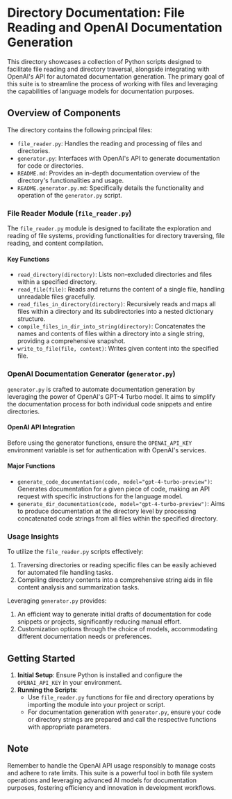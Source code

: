 # Directory Documentation: File Reading and OpenAI Documentation Generation

This directory showcases a collection of Python scripts designed to facilitate file reading and directory traversal, alongside integrating with OpenAI's API for automated documentation generation. The primary goal of this suite is to streamline the process of working with files and leveraging the capabilities of language models for documentation purposes.

## Overview of Components

The directory contains the following principal files:

- `file_reader.py`: Handles the reading and processing of files and directories.
- `generator.py`: Interfaces with OpenAI's API to generate documentation for code or directories.
- `README.md`: Provides an in-depth documentation overview of the directory's functionalities and usage.
- `README.generator.py.md`: Specifically details the functionality and operation of the `generator.py` script.

### File Reader Module (`file_reader.py`)

The `file_reader.py` module is designed to facilitate the exploration and reading of file systems, providing functionalities for directory traversing, file reading, and content compilation.

#### Key Functions

- `read_directory(directory)`: Lists non-excluded directories and files within a specified directory.
- `read_file(file)`: Reads and returns the content of a single file, handling unreadable files gracefully.
- `read_files_in_directory(directory)`: Recursively reads and maps all files within a directory and its subdirectories into a nested dictionary structure.
- `compile_files_in_dir_into_string(directory)`: Concatenates the names and contents of files within a directory into a single string, providing a comprehensive snapshot.
- `write_to_file(file, content)`: Writes given content into the specified file.

### OpenAI Documentation Generator (`generator.py`)

`generator.py` is crafted to automate documentation generation by leveraging the power of OpenAI's GPT-4 Turbo model. It aims to simplify the documentation process for both individual code snippets and entire directories.

#### OpenAI API Integration

Before using the generator functions, ensure the `OPENAI_API_KEY` environment variable is set for authentication with OpenAI's services.

#### Major Functions

- `generate_code_documentation(code, model="gpt-4-turbo-preview")`: Generates documentation for a given piece of code, making an API request with specific instructions for the language model.
- `generate_dir_documentation(code, model="gpt-4-turbo-preview")`: Aims to produce documentation at the directory level by processing concatenated code strings from all files within the specified directory.

### Usage Insights

To utilize the `file_reader.py` scripts effectively:

1. Traversing directories or reading specific files can be easily achieved for automated file handling tasks.
2. Compiling directory contents into a comprehensive string aids in file content analysis and summarization tasks.

Leveraging `generator.py` provides:

1. An efficient way to generate initial drafts of documentation for code snippets or projects, significantly reducing manual effort.
2. Customization options through the choice of models, accommodating different documentation needs or preferences.

## Getting Started

1. **Initial Setup**: Ensure Python is installed and configure the `OPENAI_API_KEY` in your environment.
2. **Running the Scripts**:
   - Use `file_reader.py` functions for file and directory operations by importing the module into your project or script.
   - For documentation generation with `generator.py`, ensure your code or directory strings are prepared and call the respective functions with appropriate parameters.

## Note

Remember to handle the OpenAI API usage responsibly to manage costs and adhere to rate limits. This suite is a powerful tool in both file system operations and leveraging advanced AI models for documentation purposes, fostering efficiency and innovation in development workflows.